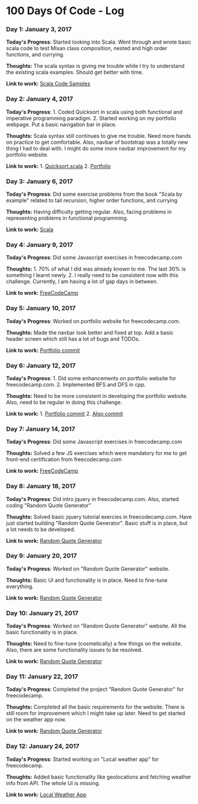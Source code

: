 # 100 Days Of Code - Log

### Day 1: January 3, 2017

**Today's Progress**: Started looking into Scala. Went through and wrote basic scala code to test Mixan class composition, nested and high order functions, and currying.

**Thoughts:** The scala syntax is giving me trouble while I try to understand the existing scala examples. Should get better with time.

**Link to work:** [Scala Code Samples](https://github.com/praneetsharma/Scala)

### Day 2: January 4, 2017

**Today's Progress**: 1. Coded Quicksort in scala using both functional and imperative programming paradigm. 2. Started working on my portfolio webpage. Put a basic navigation bar in place. 

**Thoughts:** Scala syntax still continues to give me trouble. Need more hands on practice to get comfortable. Also, navbar of bootstrap was a totally new thing I had to deal with. I might do some more navbar improvement for my portfolio website. 

**Link to work:** 1. [Quicksort.scala](https://github.com/praneetsharma/Scala/blob/master/Quicksort.scala)  2. [Portfolio](http://praneetsharma.github.io/)

### Day 3: January 6, 2017

**Today's Progress**: Did some exercise problems from the book "Scala by example" related to tail recursion, higher order functions, and currying 

**Thoughts:** Having difficulty getting regular. Also, facing problems in representing problems in functional programming. 

**Link to work:** [Scala](https://github.com/praneetsharma/Scala)

### Day 4: January 9, 2017

**Today's Progress**: Did some Javascript exercises in freecodecamp.com

**Thoughts:** 1. 70% of what I did was already known to me. The last 30% is something I learnt newly. 2. I really need to be consistent now with this challenge. Currently, I am having a lot of gap days in between.

**Link to work:** [FreeCodeCamp](https://freecodecamp.com)

### Day 5: January 10, 2017

**Today's Progress**: Worked on portfolio website for freecodecamp.com.

**Thoughts:** Made the navbar look better and fixed at top. Add a basic header screen which still has a lot of bugs and TODOs.

**Link to work:** [Portfolio commit](https://github.com/praneetsharma/portfolio/commit/8c84c38af87243380b856b7964db7b734019f591)

### Day 6: January 12, 2017

**Today's Progress**: 1. Did some enhancements on portfolio website for freecodecamp.com. 2. Implemented BFS and DFS in cpp. 

**Thoughts:** Need to be more consistent in developing the portfolio website. Also, need to be regular in doing this challenge.

**Link to work:** 1. [Portfolio commit](https://github.com/praneetsharma/portfolio/commit/9454ee40a628d6239bb6bf5f9c03142cc44c50a0) 2. [Algo commit](https://github.com/praneetsharma/Data-Structures-and-Algos/commit/7598e4671656e35219790134591a6bff815bfec7)

### Day 7: January 14, 2017

**Today's Progress**: Did some Javascript exercises in freecodecamp.com

**Thoughts:** Solved a few JS exercises which were mandatory for me to get front-end certification from freecodecamp.com

**Link to work:** [FreeCodeCamp](https://freecodecamp.com)

### Day 8: January 18, 2017

**Today's Progress**: Did intro jquery in freecodecamp.com. Also, started coding "Random Quote Generator"

**Thoughts:** Solved basic jquery tutorial exercies in freecodecamp.com. Have just started building "Random Quote Generator". Basic stuff is in place, but a lot needs to be developed.

**Link to work:** [Random Quote Generator](http://codepen.io/praneetsharma/full/WRRQwL)

### Day 9: January 20, 2017

**Today's Progress**: Worked on "Random Quote Generator" website.

**Thoughts:** Basic UI and functionality is in place. Need to fine-tune everything.

**Link to work:** [Random Quote Generator](https://github.com/praneetsharma/Random-Quote-Generator/commit/8ea4acd680c2c2a6e97e77c2b804c5a9b728e326)

### Day 10: January 21, 2017

**Today's Progress**: Worked on "Random Quote Generator" website. All the basic functionality is in place.

**Thoughts:** Need to fine-tune (cosmetically) a few things on the website. Also, there are some functionality issues to be resolved.

**Link to work:** [Random Quote Generator](https://github.com/praneetsharma/Random-Quote-Generator/commit/75b77bd728e40cf416b51a2ecc511b523a417c16)

### Day 11: January 22, 2017

**Today's Progress**: Completed the project "Random Quote Generator" for freecodecamp.

**Thoughts:** Completed all the basic requirements for the website. There is still room for improvement which I might take up later. Need to get started on the weather app now.

**Link to work:** [Random Quote Generator](http://codepen.io/praneetsharma/full/WRRQwL)

### Day 12: January 24, 2017

**Today's Progress**: Started working on "Local weather app" for freecodecamp.

**Thoughts:** Added basic functionality like geolocations and fetching weather info from API. The whole UI is missing.

**Link to work:** [Local Weather App](https://github.com/praneetsharma/Local-Weather-App/commit/d8efb514fcedc8ae252908d79535b337b28a8333)